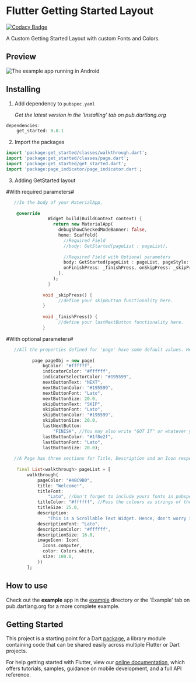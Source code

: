 # Flutter Getting Started Layout

[![Codacy Badge](https://api.codacy.com/project/badge/Grade/3221ca82fbe64c9fbb95beaeb4ea7091)](https://www.codacy.com/app/dharmik/GetStarted-FlutterPackage?utm_source=github.com&amp;utm_medium=referral&amp;utm_content=MobMaxime/GetStarted-FlutterPackage&amp;utm_campaign=Badge_Grade)

A Custom Getting Started Layout with custom Fonts and Colors.

## Preview

![The example app running in Android](https://github.com/MobMaxime/GetStarted-FlutterPackage/blob/master/walkthrough/gif/GettingStarted.gif)

## Installing

1.  Add dependency to `pubspec.yaml`

    *Get the latest version in the 'Installing' tab on pub.dartlang.org*
    
```dart
dependencies:
    get_started: 0.0.1
```

2.  Import the packages

```dart
import 'package:get_started/classes/walkthrough.dart';
import 'package:get_started/classes/page.dart';
import 'package:get_started/get_started.dart';
import 'package:page_indicator/page_indicator.dart';
```

3.  Adding GetStarted layout

#With required parameters#

```dart
   //In the body of your MaterialApp,
   
    @override
                Widget build(BuildContext context) {
                  return new MaterialApp(
                    debugShowCheckedModeBanner: false,
                    home: Scaffold(
                      //Required Field
                      //body: GetStarted(pageList : pageList),
                      
                      //Required Field with Optional parameters
                      body: GetStarted(pageList : pageList, pageStyle: pageObj, indicatorShape : IndicatorShape.circle(size: 12.0),
                      onFinishPress: _finishPress, onSkipPress: _skipPress),
                    ),
                  );
                }
                
              void _skipPress() {
                    //define your skipButton functionality here.
              }
                
              void _finishPress() {
                    //define your lastNextButton functionality here.
              }
  ```         

#With optional parameters#

```dart
   //All the properties defined for 'page' have some default values. Hence, you may skip some size, etc. if you wish to! But defining a pageObj of page class is a must, so as to pass it as a parameter in GetStarted().
        
          page pageObj = new page(
              bgColor: "#ffffff",
              indicatorColor: "#ffffff",
              indicatorSelectorColor: "#195599",
              nextButtonText: "NEXT",
              nextButtonColor: "#195599",
              nextButtonFont: "Lato",
              nextButtonSize: 20.0,
              skipButtonText: "SKIP",
              skipButtonFont: "Lato",
              skipButtonColor: "#195599",
              skipButtonSize: 20.0,
              lastNextButton:
                  "FINISH", //You may also write "GOT IT" or whatever you wish :)
              lastButtonColor: "#1f8e2f",
              lastButtonFont: "Lato",
              lastButtonSize: 20.0);
              
   //A Page has three sections for Title, Description and an Icon respectively that can be customized for the text, font, color and size.
      
    final List<walkthrough> pageList = [
        walkthrough(
            pageColor: "#48C9B0",
            title: "Welcome!",
            titleFont:
                "Lato", //Don't forget to include yours fonts in pubspec.yaml file.
            titleColor: "#ffffff", //Pass the colours as strings of their hex codes.
            titleSize: 25.0,
            description:
                "This is a Scrollable Text Widget. Hence, don't worry if your description goes long. :) \n\nA Page has three sections for Title, Description and an Icon respectively that can be customized for the text, font, color and size.\n\nAll the properties defined for 'walkthrough' have some default values. Hence, you may skip some size, etc. if you wish to!",
            descriptionFont: "Lato",
            descriptionColor: "#ffffff",
            descriptionSize: 16.0,
            imageIcon: Icon(
              Icons.computer,
              color: Colors.white,
              size: 100.0,
            ))
        ];    
 ```   

## How to use
Check out the **example** app in the [example](example) directory or the 'Example' tab on pub.dartlang.org for a more complete example.

## Getting Started

This project is a starting point for a Dart
[package](https://flutter.dev/developing-packages/),
a library module containing code that can be shared easily across
multiple Flutter or Dart projects.

For help getting started with Flutter, view our 
[online documentation](https://flutter.dev/docs), which offers tutorials, 
samples, guidance on mobile development, and a full API reference.
